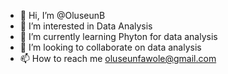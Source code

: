 - 👋 Hi, I’m @OluseunB
- 👀 I’m interested in Data Analysis
- 🌱 I’m currently learning Phyton for data analysis
- 💞️ I’m looking to collaborate on data analysis
- 📫 How to reach me oluseunfawole@gmail.com

<!---
OluseunB/OluseunB is a ✨ special ✨ repository because its `README.md` (this file) appears on your GitHub profile.
You can click the Preview link to take a look at your changes.
--->
